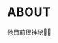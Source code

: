 <script setup>
import { VPTeamMembers } from 'vitepress/theme';

const members = [
  {
    avatar: '/public/github_avatar.png',
    name: 'ZGH1949',
    title: 'Creator',
    links: [
      { icon: 'github', link: 'https://github.com/zgh1949' },
      { icon: 'bilibili', link: 'https://space.bilibili.com/62081873' }
    ]
  },
]
</script>

# ABOUT


<VPTeamMembers size="small" :members="members" />

他目前很神秘👨🏻
